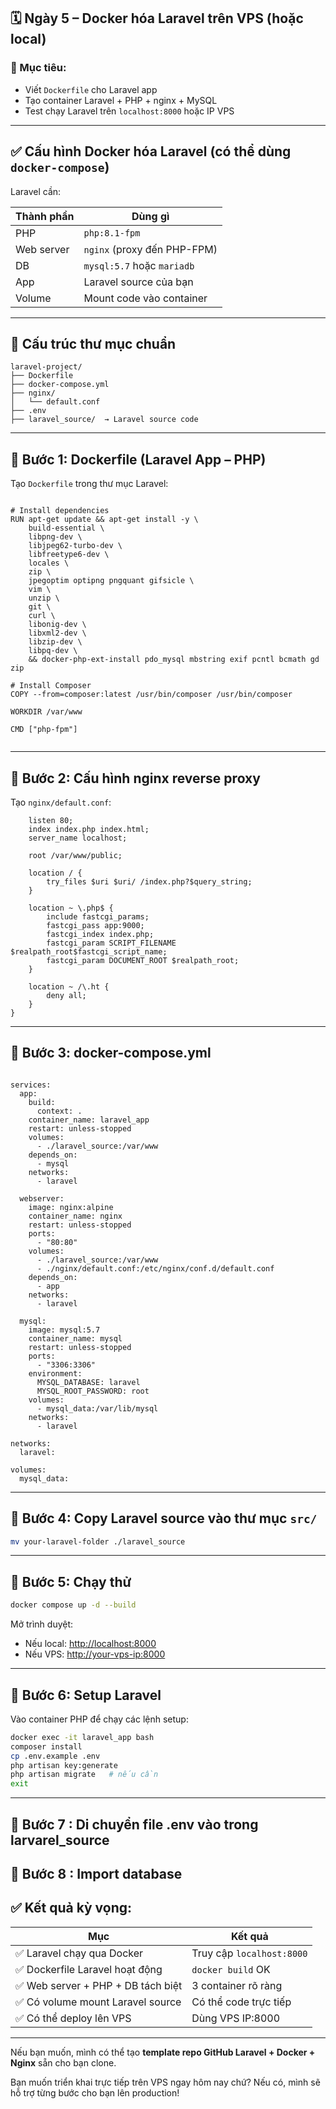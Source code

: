 

## 🗓️ **Ngày 5 – Docker hóa Laravel trên VPS (hoặc local)**

### 🎯 Mục tiêu:

* Viết `Dockerfile` cho Laravel app
* Tạo container Laravel + PHP + nginx + MySQL
* Test chạy Laravel trên `localhost:8000` hoặc IP VPS

---

## ✅ Cấu hình Docker hóa Laravel (có thể dùng `docker-compose`)

Laravel cần:

| Thành phần | Dùng gì                     |
| ---------- | --------------------------- |
| PHP        | `php:8.1-fpm`               |
| Web server | `nginx` (proxy đến PHP-FPM) |
| DB         | `mysql:5.7` hoặc `mariadb`  |
| App        | Laravel source của bạn      |
| Volume     | Mount code vào container    |

---

## 📂 Cấu trúc thư mục chuẩn

```
laravel-project/
├── Dockerfile
├── docker-compose.yml
├── nginx/
│   └── default.conf
├── .env
├── laravel_source/  → Laravel source code
```

---

## 🧩 **Bước 1: Dockerfile (Laravel App – PHP)**

Tạo `Dockerfile` trong thư mục Laravel:

```FROM php:8.2-fpm

# Install dependencies
RUN apt-get update && apt-get install -y \
    build-essential \
    libpng-dev \
    libjpeg62-turbo-dev \
    libfreetype6-dev \
    locales \
    zip \
    jpegoptim optipng pngquant gifsicle \
    vim \
    unzip \
    git \
    curl \
    libonig-dev \
    libxml2-dev \
    libzip-dev \
    libpq-dev \
    && docker-php-ext-install pdo_mysql mbstring exif pcntl bcmath gd zip

# Install Composer
COPY --from=composer:latest /usr/bin/composer /usr/bin/composer

WORKDIR /var/www

CMD ["php-fpm"]


```

---

## 🧩 **Bước 2: Cấu hình nginx reverse proxy**

Tạo `nginx/default.conf`:

```server {
    listen 80;
    index index.php index.html;
    server_name localhost;

    root /var/www/public;

    location / {
        try_files $uri $uri/ /index.php?$query_string;
    }

    location ~ \.php$ {
        include fastcgi_params;
        fastcgi_pass app:9000;
        fastcgi_index index.php;
        fastcgi_param SCRIPT_FILENAME $realpath_root$fastcgi_script_name;
        fastcgi_param DOCUMENT_ROOT $realpath_root;
    }

    location ~ /\.ht {
        deny all;
    }
}

```

---

## 🧩 **Bước 3: docker-compose.yml**

```version: '3.8'

services:
  app:
    build:
      context: .
    container_name: laravel_app
    restart: unless-stopped
    volumes:
      - ./laravel_source:/var/www
    depends_on:
      - mysql
    networks:
      - laravel

  webserver:
    image: nginx:alpine
    container_name: nginx
    restart: unless-stopped
    ports:
      - "80:80"
    volumes:
      - ./laravel_source:/var/www
      - ./nginx/default.conf:/etc/nginx/conf.d/default.conf
    depends_on:
      - app
    networks:
      - laravel

  mysql:
    image: mysql:5.7
    container_name: mysql
    restart: unless-stopped
    ports:
      - "3306:3306"
    environment:
      MYSQL_DATABASE: laravel
      MYSQL_ROOT_PASSWORD: root
    volumes:
      - mysql_data:/var/lib/mysql
    networks:
      - laravel

networks:
  laravel:

volumes:
  mysql_data:

```

---

## 🧩 **Bước 4: Copy Laravel source vào thư mục `src/`**

```bash
mv your-laravel-folder ./laravel_source
```

---

## 🧩 **Bước 5: Chạy thử**

```bash
docker compose up -d --build
```

Mở trình duyệt:

* Nếu local: [http://localhost:8000](http://localhost:8000)
* Nếu VPS: [http://your-vps-ip:8000](http://your-vps-ip:8000)

---

## 🧩 **Bước 6: Setup Laravel**

Vào container PHP để chạy các lệnh setup:

```bash
docker exec -it laravel_app bash
composer install
cp .env.example .env
php artisan key:generate
php artisan migrate   # nếu cần
exit
```

---
## 🧩 **Bước 7 : Di chuyển file .env vào trong larvarel_source**

##  🧩 **Bước 8 : Import database**



## ✅ Kết quả kỳ vọng:

| Mục                               | Kết quả                   |
| --------------------------------- | ------------------------- |
| ✅ Laravel chạy qua Docker         | Truy cập `localhost:8000` |
| ✅ Dockerfile Laravel hoạt động    | `docker build` OK         |
| ✅ Web server + PHP + DB tách biệt | 3 container rõ ràng       |
| ✅ Có volume mount Laravel source  | Có thể code trực tiếp     |
| ✅ Có thể deploy lên VPS           | Dùng VPS IP:8000          |

---



Nếu bạn muốn, mình có thể tạo **template repo GitHub Laravel + Docker + Nginx** sẵn cho bạn clone.

Bạn muốn triển khai trực tiếp trên VPS ngay hôm nay chứ? Nếu có, mình sẽ hỗ trợ từng bước cho bạn lên production!
